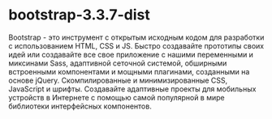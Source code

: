 # bootstrap-3.3.7-dist
Bootstrap - это инструмент с открытым исходным кодом для разработки с использованием HTML, CSS и JS. Быстро создавайте прототипы своих идей или создавайте все свое приложение с нашими переменными и миксинами Sass, адаптивной сеточной системой, обширными встроенными компонентами и мощными плагинами, созданными на основе jQuery.
Скомпилированные и минимизированные CSS, JavaScript и шрифты.
Создавайте адаптивные проекты для мобильных устройств в Интернете с помощью самой популярной в мире библиотеки интерфейсных компонентов.
